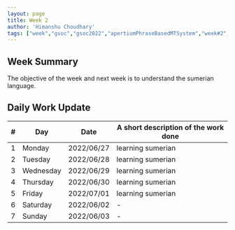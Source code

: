 ```yaml
---
layout: page
title: Week 2
author: 'Himanshu Choudhary'
tags: ["week","gsoc","gsoc2022","apertiumPhraseBasedMTSystem","week#2","eval#1"]
---
```


## Week Summary

The objective of the week and next week is to understand the sumerian language.

## Daily Work Update

|\#|Day|Date|A short description of the work done|  
|---	|---	|---	|---	|  
|1   	| Monday 	|   	2022/06/27	| learning sumerian |  
|2   	| Tuesday  	|   2022/06/28	| learning sumerian	|  
|3   	| Wednesday |  2022/06/29 	| learning sumerian |  
|4   	| Thursday  |   2022/06/30	| learning sumerian |  
|5   	| Friday  	|   2022/07/01	| learning sumerian |  
|6   	| Saturday  |  2022/06/02	| - |  
|7   	| Sunday  	|   2022/06/03	| - |  
